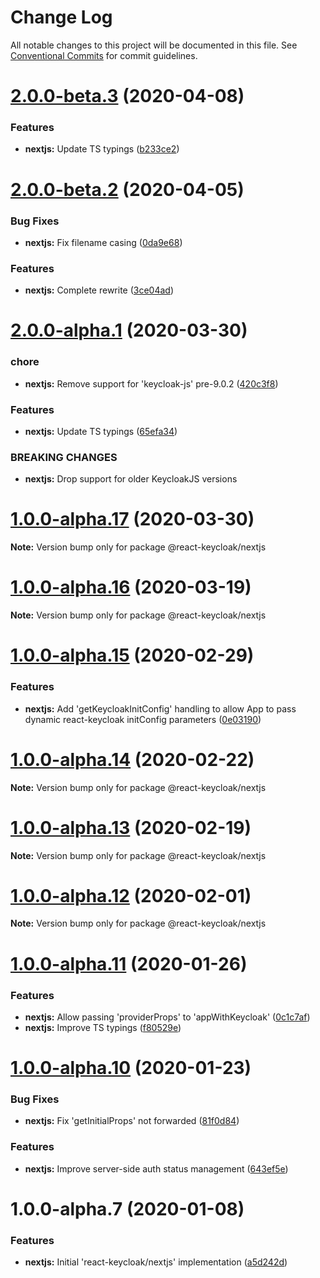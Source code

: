 # Change Log

All notable changes to this project will be documented in this file.
See [Conventional Commits](https://conventionalcommits.org) for commit guidelines.

# [2.0.0-beta.3](https://github.com/panz3r/react-keycloak/compare/@react-keycloak/nextjs@2.0.0-beta.2...@react-keycloak/nextjs@2.0.0-beta.3) (2020-04-08)


### Features

* **nextjs:** Update TS typings ([b233ce2](https://github.com/panz3r/react-keycloak/commit/b233ce29826445d1f5dc89a8b8d82031c08f4cfd))





# [2.0.0-beta.2](https://github.com/panz3r/react-keycloak/compare/@react-keycloak/nextjs@2.0.0-alpha.1...@react-keycloak/nextjs@2.0.0-beta.2) (2020-04-05)


### Bug Fixes

* **nextjs:** Fix filename casing ([0da9e68](https://github.com/panz3r/react-keycloak/commit/0da9e68e2985632a1876f4d6115f2c3e34a95166))


### Features

* **nextjs:** Complete rewrite ([3ce04ad](https://github.com/panz3r/react-keycloak/commit/3ce04adaeb9a1e0523c11a518e621c0c78412eb9))





# [2.0.0-alpha.1](https://github.com/panz3r/react-keycloak/compare/@react-keycloak/nextjs@1.0.0-alpha.17...@react-keycloak/nextjs@2.0.0-alpha.1) (2020-03-30)


### chore

* **nextjs:** Remove support for 'keycloak-js' pre-9.0.2 ([420c3f8](https://github.com/panz3r/react-keycloak/commit/420c3f85ade9929becd5386b515476324826c9c2))


### Features

* **nextjs:** Update TS typings ([65efa34](https://github.com/panz3r/react-keycloak/commit/65efa34226de6692e85dac158b7d5782d7b400ae))


### BREAKING CHANGES

* **nextjs:** Drop support for older KeycloakJS versions





# [1.0.0-alpha.17](https://github.com/panz3r/react-keycloak/compare/@react-keycloak/nextjs@1.0.0-alpha.16...@react-keycloak/nextjs@1.0.0-alpha.17) (2020-03-30)

**Note:** Version bump only for package @react-keycloak/nextjs





# [1.0.0-alpha.16](https://github.com/panz3r/react-keycloak/compare/@react-keycloak/nextjs@1.0.0-alpha.15...@react-keycloak/nextjs@1.0.0-alpha.16) (2020-03-19)

**Note:** Version bump only for package @react-keycloak/nextjs





# [1.0.0-alpha.15](https://github.com/panz3r/react-keycloak/compare/@react-keycloak/nextjs@1.0.0-alpha.14...@react-keycloak/nextjs@1.0.0-alpha.15) (2020-02-29)


### Features

* **nextjs:** Add 'getKeycloakInitConfig' handling to allow App to pass dynamic react-keycloak initConfig parameters ([0e03190](https://github.com/panz3r/react-keycloak/commit/0e03190a5b69d416355ea3afbeb5ae9b969a512f))





# [1.0.0-alpha.14](https://github.com/panz3r/react-keycloak/compare/@react-keycloak/nextjs@1.0.0-alpha.13...@react-keycloak/nextjs@1.0.0-alpha.14) (2020-02-22)

**Note:** Version bump only for package @react-keycloak/nextjs





# [1.0.0-alpha.13](https://github.com/panz3r/react-keycloak/compare/@react-keycloak/nextjs@1.0.0-alpha.12...@react-keycloak/nextjs@1.0.0-alpha.13) (2020-02-19)

**Note:** Version bump only for package @react-keycloak/nextjs





# [1.0.0-alpha.12](https://github.com/panz3r/react-keycloak/compare/@react-keycloak/nextjs@1.0.0-alpha.11...@react-keycloak/nextjs@1.0.0-alpha.12) (2020-02-01)

**Note:** Version bump only for package @react-keycloak/nextjs





# [1.0.0-alpha.11](https://github.com/panz3r/react-keycloak/compare/@react-keycloak/nextjs@1.0.0-alpha.10...@react-keycloak/nextjs@1.0.0-alpha.11) (2020-01-26)


### Features

* **nextjs:** Allow passing 'providerProps' to 'appWithKeycloak' ([0c1c7af](https://github.com/panz3r/react-keycloak/commit/0c1c7af567a5617dc78870af565227b3e22abd8e))
* **nextjs:** Improve TS typings ([f80529e](https://github.com/panz3r/react-keycloak/commit/f80529e06b756abfdcf8b816f1112d46827e1f73))





# [1.0.0-alpha.10](https://github.com/panz3r/react-keycloak/compare/@react-keycloak/nextjs@1.0.0-alpha.9...@react-keycloak/nextjs@1.0.0-alpha.10) (2020-01-23)


### Bug Fixes

* **nextjs:** Fix 'getInitialProps' not forwarded ([81f0d84](https://github.com/panz3r/react-keycloak/commit/81f0d8409623ccabe3bb51bc6e4a7db789579cde))


### Features

* **nextjs:** Improve server-side auth status management ([643ef5e](https://github.com/panz3r/react-keycloak/commit/643ef5eabb4d4bb24f7089d89f09588cb7168729))





# 1.0.0-alpha.7 (2020-01-08)


### Features

* **nextjs:** Initial 'react-keycloak/nextjs' implementation ([a5d242d](https://github.com/panz3r/react-keycloak/commit/a5d242d6da395d175864d0fd5bf4771f796ab4e7))
